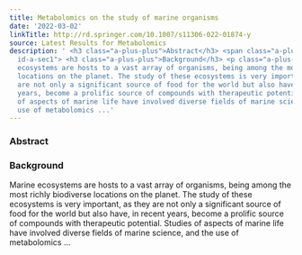 ```yaml
---
title: Metabolomics on the study of marine organisms
date: '2022-03-02'
linkTitle: http://rd.springer.com/10.1007/s11306-022-01874-y
source: Latest Results for Metabolomics
description: ' <h3 class="a-plus-plus">Abstract</h3> <span class="a-plus-plus abstract-section
  id-a-sec1"> <h3 class="a-plus-plus">Background</h3> <p class="a-plus-plus">Marine
  ecosystems are hosts to a vast array of organisms, being among the most richly biodiverse
  locations on the planet. The study of these ecosystems is very important, as they
  are not only a significant source of food for the world but also have, in recent
  years, become a prolific source of compounds with therapeutic potential. Studies
  of aspects of marine life have involved diverse fields of marine science, and the
  use of metabolomics ...'
---
```

 <h3 class="a-plus-plus">Abstract</h3> <span class="a-plus-plus abstract-section id-a-sec1"> <h3 class="a-plus-plus">Background</h3> <p class="a-plus-plus">Marine ecosystems are hosts to a vast array of organisms, being among the most richly biodiverse locations on the planet. The study of these ecosystems is very important, as they are not only a significant source of food for the world but also have, in recent years, become a prolific source of compounds with therapeutic potential. Studies of aspects of marine life have involved diverse fields of marine science, and the use of metabolomics ...
